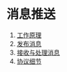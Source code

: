 # 消息推送

1. [工作原理](1.workflow.md)
1. [发布消息](2.publish.md)
1. [接收与处理消息](3.receive.md)
1. [协议细节](4.protcol.md)
